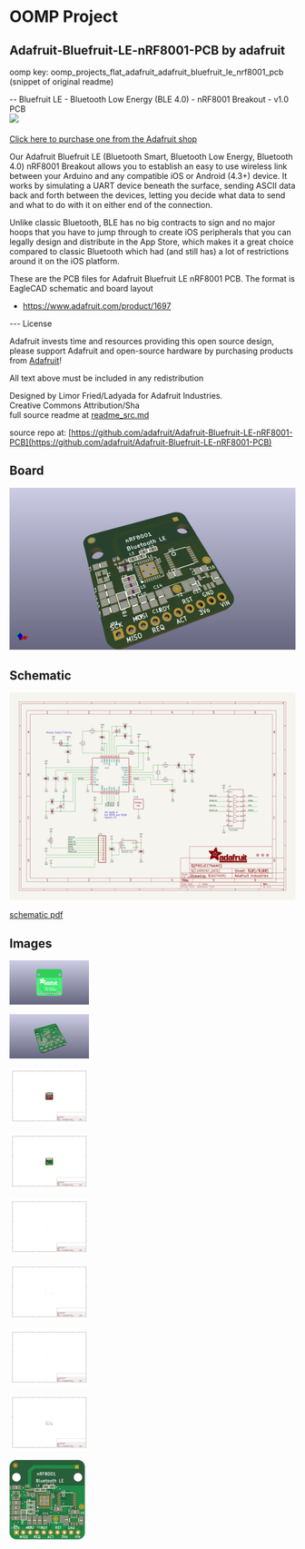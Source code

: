 # OOMP Project  
## Adafruit-Bluefruit-LE-nRF8001-PCB  by adafruit  
  
oomp key: oomp_projects_flat_adafruit_adafruit_bluefruit_le_nrf8001_pcb  
(snippet of original readme)  
  
-- Bluefruit LE - Bluetooth Low Energy (BLE 4.0) - nRF8001 Breakout - v1.0 PCB  
<a href="http://www.adafruit.com/products/1697"><img src="assets/image.jpg?raw=true" width="500px"><br/>  
Click here to purchase one from the Adafruit shop</a>  
  
Our Adafruit Bluefruit LE (Bluetooth Smart, Bluetooth Low Energy, Bluetooth 4.0) nRF8001 Breakout allows you to establish an easy to use wireless link between your Arduino and any compatible iOS or Android (4.3+) device. It works by simulating a UART device beneath the surface, sending ASCII data back and forth between the devices, letting you decide what data to send and what to do with it on either end of the connection.  
  
Unlike classic Bluetooth, BLE has no big contracts to sign and no major hoops that you have to jump through to create iOS peripherals that you can legally design and distribute in the App Store, which makes it a great choice compared to classic Bluetooth which had (and still has) a lot of restrictions around it on the iOS platform.  
  
These are the PCB files for Adafruit Bluefruit LE nRF8001 PCB. The format is EagleCAD schematic and board layout  
- https://www.adafruit.com/product/1697  
  
--- License  
  
Adafruit invests time and resources providing this open source design, please support Adafruit and open-source hardware by purchasing products from [Adafruit](https://www.adafruit.com)!  
  
All text above must be included in any redistribution  
  
Designed by Limor Fried/Ladyada for Adafruit Industries.  
Creative Commons Attribution/Sha  
  full source readme at [readme_src.md](readme_src.md)  
  
source repo at: [https://github.com/adafruit/Adafruit-Bluefruit-LE-nRF8001-PCB](https://github.com/adafruit/Adafruit-Bluefruit-LE-nRF8001-PCB)  
## Board  
  
[![working_3d.png](working_3d_600.png)](working_3d.png)  
## Schematic  
  
[![working_schematic.png](working_schematic_600.png)](working_schematic.png)  
  
[schematic pdf](working_schematic.pdf)  
## Images  
  
[![working_3D_bottom.png](working_3D_bottom_140.png)](working_3D_bottom.png)  
  
[![working_3D_top.png](working_3D_top_140.png)](working_3D_top.png)  
  
[![working_assembly_page_01.png](working_assembly_page_01_140.png)](working_assembly_page_01.png)  
  
[![working_assembly_page_02.png](working_assembly_page_02_140.png)](working_assembly_page_02.png)  
  
[![working_assembly_page_03.png](working_assembly_page_03_140.png)](working_assembly_page_03.png)  
  
[![working_assembly_page_04.png](working_assembly_page_04_140.png)](working_assembly_page_04.png)  
  
[![working_assembly_page_05.png](working_assembly_page_05_140.png)](working_assembly_page_05.png)  
  
[![working_assembly_page_06.png](working_assembly_page_06_140.png)](working_assembly_page_06.png)  
  
[![working_top.png](working_top_140.png)](working_top.png)  
